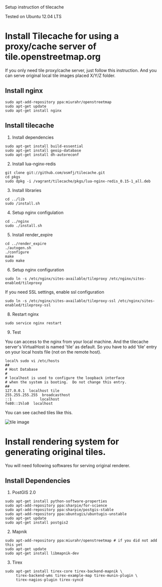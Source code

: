 Setup instruction of tilecache

Tested on Ubuntu 12.04 LTS

# Install Tilecache for using a proxy/cache server of tile.openstreetmap.org

If you only need tile proxy/cache server, just follow this instruction.
And you can serve original local tile images placed X/Y/Z folder.

## Install nginx

```
sudo apt-add-repository ppa:miurahr/openstreetmap
sudo apt-get update
sudo apt-get install nginx
```

## Install tilecache

1. Install dependencies

  ```
  sudo apt-get install build-essential
  sudo apt-get install geoip-database
  sudo apt-get install dh-autoreconf
  ```

2. Install lua-nginx-redis

  ```
  git clone git://github.com/osmfj/tilecache.git
  cd pkgs
  sudo dpkg -i /vagrant/tilecache/pkgs/lua-nginx-redis_0.15-1_all.deb
  ```

3. Install libraries

  ```
  cd ../lib
  sudo /install.sh
  ```

4. Setup nginx configulation

  ```
  cd ../nginx
  sudo ./install.sh
  ```

5. Install render_expire

  ```
  cd ../render_expire
  ./autogen.sh
  ./configure
  make
  sudo make
  ```

6. Setup nginx configuration

  ```
  sudo ln -s /etc/nginx/sites-available/tileproxy /etc/nginx/sites-enabled/tileproxy
  ```

  If you need SSL settings, enable ssl configuration

  ```
  sudo ln -s /etc/nginx/sites-available/tileproxy-ssl /etc/nginx/sites-enabled/tileproxy-ssl
  ```

8. Restart nginx

  ```
  sudo service nginx restart
  ```

9. Test

  You can access to the nginx from your local machine. And the tilecache server's VirtualHost is named 'tile' as default. So you have to add 'tile' entry on your local hosts file (not on the remote host).

  ```
  local% sudo vi /etc/hosts
  ##
  # Host Database
  #
  # localhost is used to configure the loopback interface
  # when the system is booting.  Do not change this entry.
  ##
  127.0.0.1  localhost tile
  255.255.255.255  broadcasthost
  ::1             localhost
  fe80::1%lo0  localhost
  ```

  You can see cached tiles like this.

  ![tile image](https://dl.dropbox.com/u/442212/qiita/tilecache_image.png)

# Install rendering system for generating original tiles.

You will need following softwares for serving original renderer.

## Install Dependencies

1. PostGIS 2.0

  ```
  sudo apt-get install python-software-properties
  sudo apt-add-repository ppa:sharpie/for-science
  sudo apt-add-repository ppa:sharpie/postgis-stable
  sudo apt-add-repository ppa:ubuntugis/ubuntugis-unstable
  sudo apt-get update
  sudo apt-get install postgis2
  ```

2. Mapnik

  ```
  sudo apt-add-repository ppa:miurahr/openstreetmap # if you did not add this yet
  sudo apt-get update
  sudo apt-get install libmapnik-dev
  ```

3. Tirex

  ```
  sudo apt-get install tirex-core tirex-backend-mapnik \
       tirex-backend-wms tirex-example-map tirex-munin-plugin \
       tirex-nagios-plugin tirex-syncd
  ```


